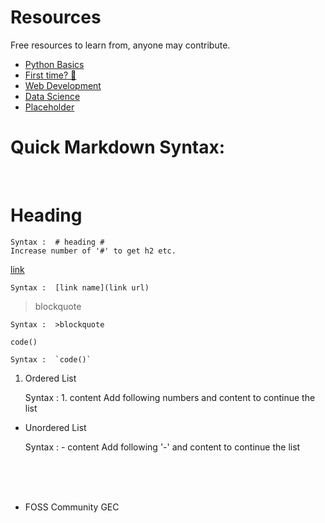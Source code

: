 # Resources

Free resources to learn from, anyone may contribute.

- [Python Basics]()
- [First time? 🌚](https://github.com/fcgec/resources/tree/master/first-FOSS-contribution)
- [Web Development](https://github.com/fcgec/resources/tree/master/web-development)
- [Data Science](https://github.com/fcgec/resources/tree/master/data-science)
- [Placeholder](https://github.com/fcgec/resources/)


# Quick Markdown Syntax: #

<br>

# Heading #

    Syntax :  # heading #
    Increase number of '#' to get h2 etc.

[link](https://github.com/fcgec/resources/tree/master/web-development)

    Syntax :  [link name](link url)

>blockquote

    Syntax :  >blockquote

`code()`

    Syntax :  `code()`

1. Ordered List

    Syntax :  1. content
    Add following numbers and content to continue the list

- Unordered List

    Syntax :  - content
    Add following '-' and content to continue the list

<br>
<br>
<br>

- FOSS Community GEC
